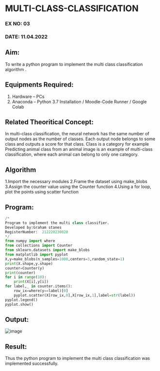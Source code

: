 # MULTI-CLASS-CLASSIFICATION
### EX NO: 03
### DATE: 11.04.2022
## Aim:
To write a python program to implement the multi class classification algorithm .

## Equipments Required:
1. Hardware – PCs
2. Anaconda – Python 3.7 Installation / Moodle-Code Runner / Google Colab

## Related Theoritical Concept:
In multi-class classification, the neural network has the same number of output nodes as the number of classes. Each output node belongs to some class and outputs a score for that class. Class is a category for example Predicting animal class from an animal image is an example of multi-class classification, where each animal can belong to only one category.
## Algorithm
1.Import the necessary modules
2.Frame the dataset using make_blobs
3.Assign the counter value using the Counter function
4.Using a for loop, plot the points using scatter function

## Program:
```python
/*
Program to implement the multi class classifier.
Developed by:Graham stanes
RegisterNumber:  212220230020
*/
from numpy import where
from collections import Counter
from sklearn.datasets import make_blobs
from matplotlib import pyplot
X,y=make_blobs(n_samples=1000,centers=3,random_state=1)
print(X.shape,y.shape)
counter=Counter(y)
print(counter)
for i in range(10):
    print(X[i],y[i])
for label,_ in counter.items():
    row_ix=where(y==label)[0]
    pyplot.scatter(X[row_ix,0],X[row_ix,1],label=str(label))
pyplot.legend()
pyplot.show()
```

## Output:
![image](https://user-images.githubusercontent.com/75235150/169463681-cf320bc8-60dd-44e0-a2ae-1b0fecfc72fc.png)



## Result:
Thus the python program to implement the multi class classification was implemented successfully.
